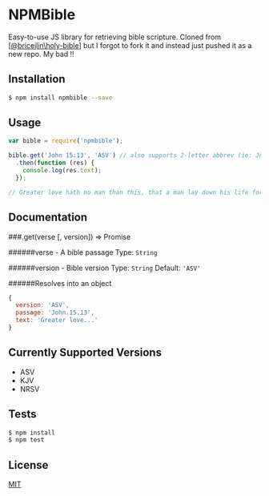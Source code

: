 # NPMBible 


  Easy-to-use JS library for retrieving bible scripture. Cloned from [[@bricejlin\holy-bible](https://github.com/bricejlin/holy-bible)] but I forgot to fork it and instead just pushed it as a new repo. My bad !!


## Installation

  ```bash
  $ npm install npmbible --save
  ```

## Usage

  ```js
  var bible = require('npmbible');

  bible.get('John 15:13', 'ASV') // also supports 2-letter abbrev (ie: Jn 15:13)
    .then(function (res) {
      console.log(res.text);
    });

  // Greater love hath no man than this, that a man lay down his life for his friends.
  ```

## Documentation

###.get(verse [, version]) => Promise

######verse - A bible passage
  Type: `String`

######version - Bible version
  Type: `String`
  Default: `'ASV'`


######Resolves into an object
```js
{
  version: 'ASV',
  passage: 'John.15.13',
  text: 'Greater love...'
}
```
  
## Currently Supported Versions

  - ASV
  - KJV
  - NRSV

## Tests

  ```bash
  $ npm install
  $ npm test
  ```

## License

  [MIT](https://github.com/MadisonRWozniak/npmbible/blob/master/LICENSE)
